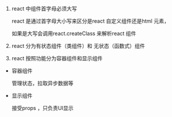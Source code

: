 1. react 中组件首字母必须大写
   
   react 是通过首字母大小写来区分是react 自定义组件还是html 元素，

   如果是大写会调用react.createClass 来解析react 组件

2. react 分为有状态组件（类组件）和 无状态（函数式）组件
3. react 按照功能分为容器组件和显示组件
   
+ 容器组件  

    管理状态，拉取异步数据等
+ 显示组件
  
    接受props ，只负责UI显示